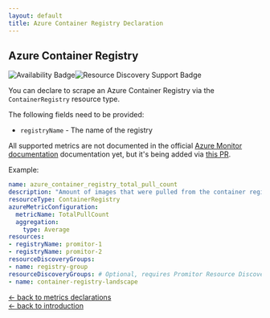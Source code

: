 ```yaml
---
layout: default
title: Azure Container Registry Declaration
---
```


## Azure Container Registry

![Availability Badge](https://img.shields.io/badge/Available%20Starting-v1.0-green.svg)![Resource Discovery Support Badge](https://img.shields.io/badge/Support%20for%20Resource%20Discovery-Yes-green.svg)

You can declare to scrape an Azure Container Registry via the `ContainerRegistry`
resource type.

The following fields need to be provided:

- `registryName` - The name of the registry

All supported metrics are not documented in the official
[Azure Monitor documentation](https://docs.microsoft.com/en-us/azure/azure-monitor/platform/metrics-supported)
documentation yet, but it's being added via [this PR](https://github.com/MicrosoftDocs/azure-docs/pull/27991).

Example:

```yaml
name: azure_container_registry_total_pull_count
description: "Amount of images that were pulled from the container registry"
resourceType: ContainerRegistry
azureMetricConfiguration:
  metricName: TotalPullCount
  aggregation:
    type: Average
resources:
- registryName: promitor-1
- registryName: promitor-2
resourceDiscoveryGroups:
- name: registry-group
resourceDiscoveryGroups: # Optional, requires Promitor Resource Discovery agent (https://promitor.io/concepts/how-it-works#using-resource-discovery)
- name: container-registry-landscape
```

<!-- markdownlint-disable MD033 -->
[&larr; back to metrics declarations](/configuration/v2.x/metrics)<br />
[&larr; back to introduction](/)
<!-- markdownlint-enable -->
